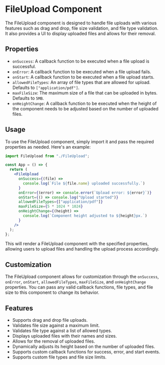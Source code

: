 # FileUpload Component

The FileUpload component is designed to handle file uploads with various features such as drag and drop, file size validation, and file type validation. It also provides a UI to display uploaded files and allows for their removal.

## Properties

- `onSuccess`: A callback function to be executed when a file upload is successful.
- `onError`: A callback function to be executed when a file upload fails.
- `onStart`: A callback function to be executed when a file upload starts.
- `allowedFileTypes`: An array of file types that are allowed for upload. Defaults to `["application/pdf"]`.
- `maxFileSize`: The maximum size of a file that can be uploaded in bytes. Defaults to `5MB`.
- `onHeightChange`: A callback function to be executed when the height of the component needs to be adjusted based on the number of uploaded files.

## Usage

To use the FileUpload component, simply import it and pass the required properties as needed. Here's an example:

```jsx
import FileUpload from "./FileUpload";

const App = () => {
  return (
    <FileUpload
      onSuccess={(file) =>
        console.log(`File ${file.name} uploaded successfully.`)
      }
      onError={(error) => console.error(`Upload error: ${error}`)}
      onStart={() => console.log("Upload started")}
      allowedFileTypes={["application/pdf"]}
      maxFileSize={5 * 1024 * 1024}
      onHeightChange={(height) =>
        console.log(`Component height adjusted to ${height}px.`)
      }
    />
  );
};
```

This will render a FileUpload component with the specified properties, allowing users to upload files and handling the upload process accordingly.

## Customization

The FileUpload component allows for customization through the `onSuccess`, `onError`, `onStart`, `allowedFileTypes`, `maxFileSize`, and `onHeightChange` properties. You can pass any valid callback functions, file types, and file size to this component to change its behavior.

## Features

- Supports drag and drop file uploads.
- Validates file size against a maximum limit.
- Validates file type against a list of allowed types.
- Displays uploaded files with their names and sizes.
- Allows for the removal of uploaded files.
- Dynamically adjusts its height based on the number of uploaded files.
- Supports custom callback functions for success, error, and start events.
- Supports custom file types and file size limits.

